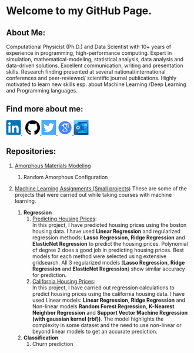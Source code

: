 <html>
 <head>
 <meta name="google-site-verification" content="yVVQ8387YmZi78yWpO4UiQ9wEr2ggY7De1BCvIAlJw8" />
<html>

# Welcome to my GitHub Page. 

## About Me:
 Computational Physicist (Ph.D.) and Data Scientist with 10+ years of experience in programming, high-performance computing. 
 Expert in simulation, mathematical-modeling, statistical analysis, data analysis and data-driven solutions. 
 Excellent communication, writing and presentation skills.
 Research finding presented at several national/international conferences and peer-reviewed/ scientific journal publications.
 Highly motivated to learn new skills esp. about Machine Learning /Deep Learning and Programming languages.
 
## Find more about me: 


<p>
  <a href="https://www.linkedin.com/in/bishal-bhattarai/" rel="nofollow noreferrer">
    <img src="images/LinkedIn.png" width = "40" alt="linkedin"> 
  </a> &nbsp; 
  <a href="https://github.com/i-bishalb" rel="nofollow noreferrer">
    <img src="images/Github.png" width = "40" alt="github"> 
  </a>
  <a href="https://twitter.com/i_bishalb" rel="nofollow noreferrer">
    <img src="images/twitter.png" width = "40" alt="twitter"> 
  </a>
  <a href="https://scholar.google.com/citations?user=LRJLcRQAAAAJ&hl=en&oi=ao" rel="nofollow noreferrer">
    <img src="images/google.png" width = "40" alt="googlescholar"> 
  </a>
 <a href="mailto:bishal_bhattarai@outlook.com" rel="nofollow noreferrer">
    <img src="images/Outlook_Logo.png" width = "40" alt="twitter"> 
  </a>
</p>

 
 
 ## Repositories:
 
 1. [Amorphous Materials Modeling](https://github.com/i-bishalb/Amorphous_Modeling) 
    1. Random Amorphous Configuration
   

 2. [Machine Learning Assignments (Small projects)](https://github.com/i-bishalb/MachineLearningProjects)
    These are some of the projects that were carried out while taking courses with machine learning.
    1. **Regression**
       1. [Predicting Housing Prices](https://github.com/i-bishalb/MachineLearningProjects/blob/main/Predicting_Housing_Prices_Regression/Predicting_Housing_Prices_Regression.ipynb): <br>
     In this project, I have predicted housing prices using the boston housing data. I have used **Linear Regression** and regularized regression methods: **Lasso Regression**, **Ridge Regression** and **ElasticNet Regression** to predict the housing prices. Polynomial of degree 2 does a good job in predicting housing prices. Best models for each method were selected using extensive gridsearch. All 3 regularized models (**Lasso Regression**, **Ridge Regression** and **ElasticNet Regression**) show similar accuracy for prediction. 
       2. [California Housing Prices](https://github.com/i-bishalb/MachineLearningProjects/blob/main/Housing_Prices_Regression/California_Housing_Regression.ipynb): <br> 
      In this project, I have carried out regression calculations to predict housing prices using the california housing data. I have used Linear models:
      **Linear Regression**, **Ridge Regression** and Non-linear models **Random Forest Regression**, **K-Nearest Neighbor Regression** and **Support Vector Machine Regression (with gaussian kernel (rbf))**. The model highlights the complexity in some dataset and the need to use non-linear or beyond linear models to get an accurate prediction.
     2. **Classification**
        1. Churn prediction
        
   


<!--
**i-bishalb/i-bishalb** is a ✨ _special_ ✨ repository because its `README.md` (this file) appears on your GitHub profile.

Here are some ideas to get you started:

- 🔭 I’m currently working on ...
- 🌱 I’m currently learning ...
- 👯 I’m looking to collaborate on ...
- 🤔 I’m looking for help with ...
- 💬 Ask me about ...
- 📫 How to reach me: ...
- 😄 Pronouns: ...
- ⚡ Fun fact: ...
-->
